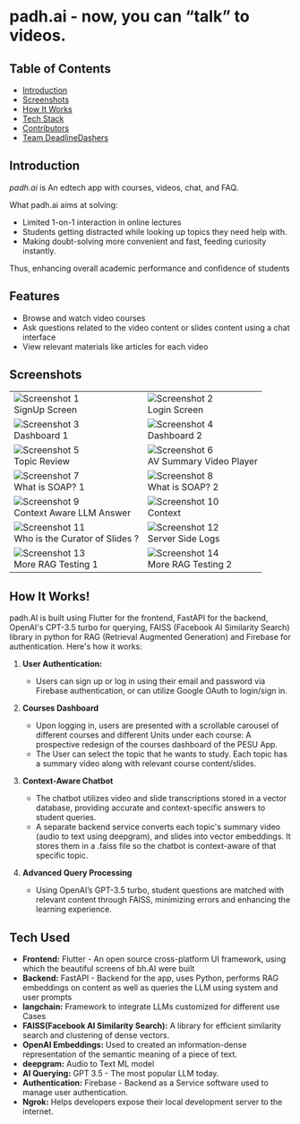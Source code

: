 # padh.ai - now, you can “talk” to videos.

## Table of Contents
- [Introduction](#introduction)
- [Screenshots](#screenshots)
- [How It Works](#how-it-works)
- [Tech Stack](#tech-stack)
- [Contributors](#contributors)
- [Team DeadlineDashers](#team-DeadlineDashers)

## Introduction

*padh.ai* is An edtech app with courses, videos, chat, and FAQ.

What padh.ai aims at solving:
- Limited 1-on-1 interaction in online lectures
- Students getting distracted while looking up topics they need help with.
- Making doubt-solving more convenient and fast, feeding curiosity instantly.

Thus, enhancing overall academic performance and confidence of students

## Features

- Browse and watch video courses
- Ask questions related to the video content or slides content using a chat interface
- View relevant materials like articles for each video


## Screenshots

<table>
  <tr>
    <td><img src="https://github.com/Akatsuki49/dotslash-/assets/95576716/424ff7ed-dcf1-42f9-821a-6b9431b1af44" alt="Screenshot 1"><br>SignUp Screen</td>
    <td><img src="https://github.com/Akatsuki49/dotslash-/assets/95576716/3612687b-458a-4020-b89c-c083ceb40917" alt="Screenshot 2"><br>Login Screen</td>
  </tr>
  <tr>
    <td><img src="https://github.com/Akatsuki49/dotslash-/assets/95576716/47a82377-f400-4261-a0f3-911d9ff29ada" alt="Screenshot 3"><br>Dashboard 1</td>
    <td><img src="https://github.com/Akatsuki49/dotslash-/assets/95576716/9b6ad268-1e31-45b9-8eb7-64a3db733302" alt="Screenshot 4"><br>Dashboard 2</td>
  </tr>
  <tr>
    <td><img src="https://github.com/Akatsuki49/dotslash-/assets/95576716/fc655910-2113-43cc-bb33-f433eb9926d9" alt="Screenshot 5"><br>Topic Review</td>
    <td><img src="https://github.com/Akatsuki49/dotslash-/assets/95576716/74ba74fc-8b5b-4096-827f-3c646d85b365" alt="Screenshot 6"><br>AV Summary Video Player</td>
  </tr>
  <tr>
    <td><img src="https://github.com/Akatsuki49/dotslash-/assets/95576716/e3dbb7ce-1320-49a9-8c1c-82f5a300d51c" alt="Screenshot 7"><br>What is SOAP? 1</td>
    <td><img src="https://github.com/Akatsuki49/dotslash-/assets/95576716/40c39236-a17e-470b-b27b-5281bcde0444" alt="Screenshot 8"><br>What is SOAP? 2</td>
  </tr>
  <tr>
    <td><img src="https://github.com/Akatsuki49/dotslash-/assets/95576716/01a3980d-1309-40c4-8dc4-faec1a8f5297" alt="Screenshot 9"><br>Context Aware LLM Answer</td>
    <td><img src="https://github.com/Akatsuki49/dotslash-/assets/95576716/93187a3f-a4dc-4ec3-a081-cad0230d2a09" alt="Screenshot 10"><br>Context</td>
  </tr>
  <tr>
    <td><img src="https://github.com/Akatsuki49/dotslash-/assets/95576716/ada03406-900c-4aea-9597-7a133ca0c022" alt="Screenshot 11"><br>Who is the Curator of Slides ?</td>
    <td><img src="https://github.com/Akatsuki49/dotslash-/assets/95576716/c75ca0cf-5f80-422d-9f6d-d08b525b6e24" alt="Screenshot 12"><br>Server Side Logs</td>
  </tr>
  <tr>
    <td><img src="https://github.com/Akatsuki49/dotslash-/assets/95576716/b512476f-07ab-4b6e-9ed9-b43ab53210f5" alt="Screenshot 13"><br>More RAG Testing 1</td>
    <td><img src="https://github.com/Akatsuki49/dotslash-/assets/95576716/065d5ed7-76d0-43b2-9ed8-709f23e7b3de" alt="Screenshot 14"><br>More RAG Testing 2</td>
  </tr>
</table>


## How It Works!

padh.AI is built using Flutter for the frontend, FastAPI for the backend, OpenAI's CPT-3.5 turbo for querying, FAISS (Facebook AI Similarity Search) library in python for RAG (Retrieval Augmented Generation) and Firebase for authentication. 
Here's how it works:

1. **User Authentication:**
   - Users can sign up or log in using their email and password via Firebase authentication, or can utilize Google OAuth to login/sign in.

2. **Courses Dashboard**
   - Upon logging in, users are presented with a scrollable carousel of different courses and different Units under each course: A prospective redesign of the courses dashboard of the PESU App.
   - The User can select the topic that he wants to study. Each topic has a summary video along with relevant course content/slides.
  
3. **Context-Aware Chatbot**
   - The chatbot utilizes video and slide transcriptions stored in a vector database, providing accurate and context-specific answers to student queries.
   - A separate backend service converts each topic's summary video (audio to text using deepgram), and slides into vector embeddings. It stores them in a .faiss file so the chatbot is context-aware of that specific topic.

4. **Advanced Query Processing**
   - Using OpenAI’s GPT-3.5 turbo, student questions are matched with relevant content through FAISS, minimizing errors and enhancing the learning experience.

## Tech Used

- **Frontend:** Flutter - An open source cross-platform UI framework, using which the beautiful screens of bh.AI were built
- **Backend:** FastAPI - Backend for the app, uses Python, performs RAG embeddings on content as well as queries the LLM using system and user prompts
- **langchain:** Framework to integrate LLMs customized for different use Cases
- **FAISS(Facebook AI Similarity Search):** A library for efficient similarity search and clustering of dense vectors.
- **OpenAI Embeddings:** Used to created an information-dense representation of the semantic meaning of a piece of text.
- **deepgram:** Audio to Text ML model
- **AI Querying:** GPT 3.5 - The most popular LLM today.
- **Authentication:** Firebase - Backend as a Service software used to manage user authentication.
- **Ngrok:** Helps developers expose their local development server to the internet.
